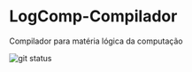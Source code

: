 # LogComp-Compilador
Compilador para matéria lógica da computação

![git status](http://3.129.230.99/svg/BrunoFNRodrigues/LogComp-Compilador/)
